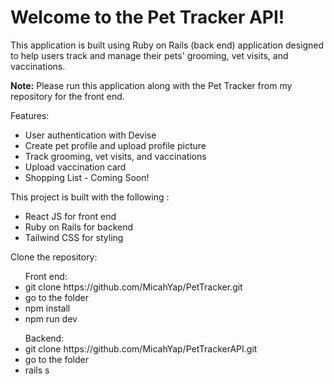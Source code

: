 <h1>Welcome to the Pet Tracker API!</h1> 
<p>This application is built using Ruby on Rails (back end) application designed to help users track and manage their pets' grooming, vet visits, and vaccinations.</p>
<p><strong>Note:</strong> Please run this application along with the Pet Tracker from my repository for the front end.</p>

<p>Features:</p>
<ul>
  <li>User authentication with Devise</li>
  <li>Create pet profile and upload profile picture</li>
  <li>Track grooming, vet visits, and vaccinations</li>
  <li>Upload vaccination card</li>
  <li>Shopping List - Coming Soon!</li>
</ul>

<p>This project is built with the following :</p>
<ul>
  <li>React JS for front end</li>
  <li>Ruby on Rails for backend</li>
  <li>Tailwind CSS for styling</li>
</ul>

<p>Clone the repository:</p>
<ul> Front end:
  <li>git clone https://github.com/MicahYap/PetTracker.git</li>
  <li>go to the folder</li>
  <li>npm install</li>
  <li>npm run dev</li>
</ul>

<ul>Backend:
  <li>git clone https://github.com/MicahYap/PetTrackerAPI.git</li>
  <li>go to the folder</li>
  <li>rails s</li>
</ul>

